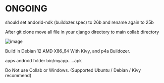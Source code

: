 # ONGOING

should set andorid-ndk (buildozer.spec) to 26b and rename again to 25b

After git clone
move all file in your django directory to main collab directory

![image](https://github.com/SecretDiscorder/djavy/assets/139457966/d192a606-b0ba-4244-84bf-6157f881608a)

Build in Debian 12 AMD X86_64 With Kivy, and p4a Buildozer.

apps android folder bin/myapp.....apk


Do Not use Collab or Windows. (Supported Ubuntu / Debian / Kivy recommend)
